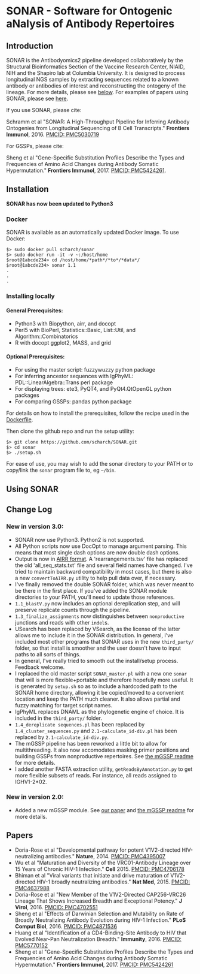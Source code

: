SONAR - Software for Ontogenic aNalysis of Antibody Repertoires
=====

Introduction
-----

SONAR is the Antibodyomics2 pipeline developed collaboratively by the Structural Bioinformatics Section of the Vaccine Research Center, NIAID, NIH and the Shapiro lab at Columbia University. It is designed to process longitudinal NGS samples by extracting sequences related to a known antibody or antibodies of interest and reconstructing the ontogeny of the lineage. For more details, please see [below](#Using-SONAR). For examples of papers using SONAR, please see [here](#Papers).

If you use SONAR, please cite:

Schramm et al "SONAR: A High-Throughput Pipeline for Inferring Antibody Ontogenies from Longitudinal Sequencing of B Cell Transcripts." **Frontiers Immunol**, 2016. [PMCID: PMC5030719](https://www.frontiersin.org/articles/10.3389/fimmu.2016.00372/full)

For GSSPs, please cite:

Sheng et al "Gene-Specific Substitution Profiles Describe the Types and Frequencies of Amino Acid Changes during Antibody Somatic Hypermutation." **Frontiers Immunol**, 2017. [PMCID: PMC5424261](https://www.frontiersin.org/articles/10.3389/fimmu.2017.00537/full).

Installation
-----

**SONAR has now been updated to Python3**

### Docker
SONAR is available as an automatically updated Docker image. To use Docker:
```
$> sudo docker pull scharch/sonar
$> sudo docker run -it -v ~:/host/home
$root@1abcde234> cd /host/home/*path*/*to*/*data*/
$root@1abcde234> sonar 1.1
.
.
.
```

### Installing locally

#### General Prerequisites:
* Python3 with Biopython, airr, and docopt
* Perl5 with BioPerl, Statistics::Basic, List::Util, and Algorithm::Combinatorics
* R with docopt ggplot2, MASS, and grid

#### Optional Prerequisites:
* For using the master script: fuzzywuzzy python package
* For inferring ancestor sequences with IgPhyML: PDL::LinearAlgebra::Trans perl package
* For displaying trees: ete3, PyQT4, and PyQt4.QtOpenGL python packages
* For comparing GSSPs: pandas python package

For details on how to install the prerequisites, follow the recipe used in the [Dockerfile](Dockerfile).

Then clone the github repo and run the setup utility:
```
$> git clone https://github.com/scharch/SONAR.git
$> cd sonar
$> ./setup.sh
```

For ease of use, you may wish to add the sonar directory to your PATH or to copy/link the `sonar` program file to, eg `~/bin`.

Using SONAR
-----


Change Log
-----
### New in version 3.0:
* SONAR now use Python3. Python2 is not supported.
* All Python scripts now use DocOpt to manage argument parsing. This means that most single dash options are now double dash options.
* Output is now in [AIRR format](https://www.frontiersin.org/articles/10.3389/fimmu.2018.02206/full). A 'rearrangements.tsv' file has replaced the old 'all_seq_stats.txt' file and several field names have changed. I've tried to maintain backward compatibility in most cases, but there is also a new `convertToAIRR.py` utility to help pull data over, if necessary.
* I've finally removed the double SONAR folder, which was never meant to be there in the first place. If you've added the SONAR module directories to your PATH, you'll need to update those references.
* `1.1_blastV.py` now includes an optional dereplication step, and will preserve replicate counts through the pipeline.
* `1.3_finalize_assignments` now distinguishes between `nonproductive` junctions and reads with other `indel`s.
* USearch has been replaced by VSearch, as the license of the latter allows me to include it in the SONAR distribution. In general, I've included most other programs that SONAR uses in the new `third_party/` folder, so that install is smoother and the user doesn't have to input paths to all sorts of things.
* In general, I've really tried to smooth out the install/setup process. Feedback welcome.
* I replaced the old master script `SONAR_master.pl` with a new one `sonar` that will is more flexible+portable and therefore hopefully more useful. It is generated by `setup.sh` so as to include a hardcoded path to the SONAR home directory, allowing it be copied/moved to a convenient location and keep the PATH much cleaner. It also allows partial and fuzzy matching for target script names.
* IgPhyML replaces DNAML as the phylogenetic engine of choice. It is included in the `third_party/` folder.
* `1.4_dereplicate sequences.pl` has been replaced by `1.4_cluster_sequences.py` and `2.1-calculate_id-div.pl` has been replaced by `2.1-calculate_id-div.py`.
* The mGSSP pipeline has been reworked a little bit to allow for multithreading. It also now accomodates masking primer positions and building GSSPs from nonproductive repertoires. See [the mGSSP readme](mGSSP/mGSSP_readme.md) for more details.
* I added another FASTA extraction utility, `getReadsByAnnotation.py` to get more flexible subsets of reads. For instance, all reads assigned to IGHV1-2*02.

### New in version 2.0:
* Added a new mGSSP module. See [our paper](https://www.ncbi.nlm.nih.gov/pmc/articles/PMC5424261/) and [the mGSSP readme](mGSSP/mGSSP_readme.md) for more details.

Papers
-----
* Doria-Rose et al "Developmental pathway for potent V1V2-directed HIV-neutralizing antibodies." **Nature**, 2014. [PMCID: PMC4395007](https://www.ncbi.nlm.nih.gov/pmc/articles/PMC4395007/)
* Wu et al "Maturation and Diversity of the VRC01-Antibody Lineage over 15 Years of Chronic HIV-1 Infection." **Cell** 2015. [PMCID: PMC4706178](https://www.ncbi.nlm.nih.gov/pmc/articles/PMC4706178/)
* Bhiman et al "Viral variants that initiate and drive maturation of V1V2-directed HIV-1 broadly neutralizing antibodies." **Nat Med**, 2015. [PMCID: PMC4637988](https://www.ncbi.nlm.nih.gov/pmc/articles/PMC4637988/)
* Doria-Rose et al "New Member of the V1V2-Directed CAP256-VRC26 Lineage That Shows Increased Breadth and Exceptional Potency." **J Virol**, 2016. [PMCID: PMC4702551](https://www.ncbi.nlm.nih.gov/pmc/articles/PMC4702551/)
* Sheng et al "Effects of Darwinian Selection and Mutability on Rate of Broadly Neutralizing Antibody Evolution during HIV-1 Infection." **PLoS Comput Biol**, 2016. [PMCID: PMC4871536](https://www.ncbi.nlm.nih.gov/pmc/articles/PMC4871536/)
* Huang et al "Identification of a CD4-Binding-Site Antibody to HIV that Evolved Near-Pan Neutralization Breadth." **Immunity**, 2016. [PMCID: PMC5770152](https://www.ncbi.nlm.nih.gov/pmc/articles/PMC5770152/) 
* Sheng et al "Gene-Specific Substitution Profiles Describe the Types and Frequencies of Amino Acid Changes during Antibody Somatic Hypermutation." **Frontiers Immunol**, 2017. [PMCID: PMC5424261](https://www.ncbi.nlm.nih.gov/pmc/articles/PMC5424261/)

